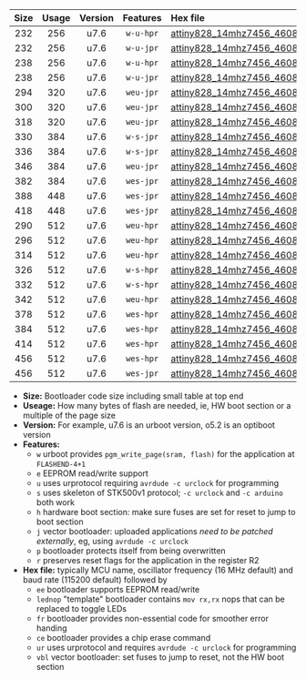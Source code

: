 |Size|Usage|Version|Features|Hex file|
|:-:|:-:|:-:|:-:|:--|
|232|256|u7.6|`w-u-hpr`|[attiny828_14mhz7456_460800bps_ur.hex](https://raw.githubusercontent.com/stefanrueger/urboot/main/attiny828_14mhz7456_460800bps_ur.hex)|
|232|256|u7.6|`w-u-jpr`|[attiny828_14mhz7456_460800bps_ur_vbl.hex](https://raw.githubusercontent.com/stefanrueger/urboot/main/attiny828_14mhz7456_460800bps_ur_vbl.hex)|
|238|256|u7.6|`w-u-hpr`|[attiny828_14mhz7456_460800bps_lednop_ur.hex](https://raw.githubusercontent.com/stefanrueger/urboot/main/attiny828_14mhz7456_460800bps_lednop_ur.hex)|
|238|256|u7.6|`w-u-jpr`|[attiny828_14mhz7456_460800bps_lednop_ur_vbl.hex](https://raw.githubusercontent.com/stefanrueger/urboot/main/attiny828_14mhz7456_460800bps_lednop_ur_vbl.hex)|
|294|320|u7.6|`weu-jpr`|[attiny828_14mhz7456_460800bps_ee_ur_vbl.hex](https://raw.githubusercontent.com/stefanrueger/urboot/main/attiny828_14mhz7456_460800bps_ee_ur_vbl.hex)|
|300|320|u7.6|`weu-jpr`|[attiny828_14mhz7456_460800bps_ee_lednop_ur_vbl.hex](https://raw.githubusercontent.com/stefanrueger/urboot/main/attiny828_14mhz7456_460800bps_ee_lednop_ur_vbl.hex)|
|318|320|u7.6|`weu-jpr`|[attiny828_14mhz7456_460800bps_ee_lednop_fr_ur_vbl.hex](https://raw.githubusercontent.com/stefanrueger/urboot/main/attiny828_14mhz7456_460800bps_ee_lednop_fr_ur_vbl.hex)|
|330|384|u7.6|`w-s-jpr`|[attiny828_14mhz7456_460800bps_vbl.hex](https://raw.githubusercontent.com/stefanrueger/urboot/main/attiny828_14mhz7456_460800bps_vbl.hex)|
|336|384|u7.6|`w-s-jpr`|[attiny828_14mhz7456_460800bps_lednop_vbl.hex](https://raw.githubusercontent.com/stefanrueger/urboot/main/attiny828_14mhz7456_460800bps_lednop_vbl.hex)|
|346|384|u7.6|`weu-jpr`|[attiny828_14mhz7456_460800bps_ee_lednop_fr_ce_ur_vbl.hex](https://raw.githubusercontent.com/stefanrueger/urboot/main/attiny828_14mhz7456_460800bps_ee_lednop_fr_ce_ur_vbl.hex)|
|382|384|u7.6|`wes-jpr`|[attiny828_14mhz7456_460800bps_ee_vbl.hex](https://raw.githubusercontent.com/stefanrueger/urboot/main/attiny828_14mhz7456_460800bps_ee_vbl.hex)|
|388|448|u7.6|`wes-jpr`|[attiny828_14mhz7456_460800bps_ee_lednop_vbl.hex](https://raw.githubusercontent.com/stefanrueger/urboot/main/attiny828_14mhz7456_460800bps_ee_lednop_vbl.hex)|
|418|448|u7.6|`wes-jpr`|[attiny828_14mhz7456_460800bps_ee_lednop_fr_vbl.hex](https://raw.githubusercontent.com/stefanrueger/urboot/main/attiny828_14mhz7456_460800bps_ee_lednop_fr_vbl.hex)|
|290|512|u7.6|`weu-hpr`|[attiny828_14mhz7456_460800bps_ee_ur.hex](https://raw.githubusercontent.com/stefanrueger/urboot/main/attiny828_14mhz7456_460800bps_ee_ur.hex)|
|296|512|u7.6|`weu-hpr`|[attiny828_14mhz7456_460800bps_ee_lednop_ur.hex](https://raw.githubusercontent.com/stefanrueger/urboot/main/attiny828_14mhz7456_460800bps_ee_lednop_ur.hex)|
|314|512|u7.6|`weu-hpr`|[attiny828_14mhz7456_460800bps_ee_lednop_fr_ur.hex](https://raw.githubusercontent.com/stefanrueger/urboot/main/attiny828_14mhz7456_460800bps_ee_lednop_fr_ur.hex)|
|326|512|u7.6|`w-s-hpr`|[attiny828_14mhz7456_460800bps.hex](https://raw.githubusercontent.com/stefanrueger/urboot/main/attiny828_14mhz7456_460800bps.hex)|
|332|512|u7.6|`w-s-hpr`|[attiny828_14mhz7456_460800bps_lednop.hex](https://raw.githubusercontent.com/stefanrueger/urboot/main/attiny828_14mhz7456_460800bps_lednop.hex)|
|342|512|u7.6|`weu-hpr`|[attiny828_14mhz7456_460800bps_ee_lednop_fr_ce_ur.hex](https://raw.githubusercontent.com/stefanrueger/urboot/main/attiny828_14mhz7456_460800bps_ee_lednop_fr_ce_ur.hex)|
|378|512|u7.6|`wes-hpr`|[attiny828_14mhz7456_460800bps_ee.hex](https://raw.githubusercontent.com/stefanrueger/urboot/main/attiny828_14mhz7456_460800bps_ee.hex)|
|384|512|u7.6|`wes-hpr`|[attiny828_14mhz7456_460800bps_ee_lednop.hex](https://raw.githubusercontent.com/stefanrueger/urboot/main/attiny828_14mhz7456_460800bps_ee_lednop.hex)|
|414|512|u7.6|`wes-hpr`|[attiny828_14mhz7456_460800bps_ee_lednop_fr.hex](https://raw.githubusercontent.com/stefanrueger/urboot/main/attiny828_14mhz7456_460800bps_ee_lednop_fr.hex)|
|456|512|u7.6|`wes-hpr`|[attiny828_14mhz7456_460800bps_ee_lednop_fr_ce.hex](https://raw.githubusercontent.com/stefanrueger/urboot/main/attiny828_14mhz7456_460800bps_ee_lednop_fr_ce.hex)|
|456|512|u7.6|`wes-jpr`|[attiny828_14mhz7456_460800bps_ee_lednop_fr_ce_vbl.hex](https://raw.githubusercontent.com/stefanrueger/urboot/main/attiny828_14mhz7456_460800bps_ee_lednop_fr_ce_vbl.hex)|

- **Size:** Bootloader code size including small table at top end
- **Useage:** How many bytes of flash are needed, ie, HW boot section or a multiple of the page size
- **Version:** For example, u7.6 is an urboot version, o5.2 is an optiboot version
- **Features:**
  + `w` urboot provides `pgm_write_page(sram, flash)` for the application at `FLASHEND-4+1`
  + `e` EEPROM read/write support
  + `u` uses urprotocol requiring `avrdude -c urclock` for programming
  + `s` uses skeleton of STK500v1 protocol; `-c urclock` and `-c arduino` both work
  + `h` hardware boot section: make sure fuses are set for reset to jump to boot section
  + `j` vector bootloader: uploaded applications *need to be patched externally*, eg, using `avrdude -c urclock`
  + `p` bootloader protects itself from being overwritten
  + `r` preserves reset flags for the application in the register R2
- **Hex file:** typically MCU name, oscillator frequency (16 MHz default) and baud rate (115200 default) followed by
  + `ee` bootloader supports EEPROM read/write
  + `lednop` "template" bootloader contains `mov rx,rx` nops that can be replaced to toggle LEDs
  + `fr` bootloader provides non-essential code for smoother error handing
  + `ce` bootloader provides a chip erase command
  + `ur` uses urprotocol and requires `avrdude -c urclock` for programming
  + `vbl` vector bootloader: set fuses to jump to reset, not the HW boot section
